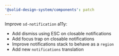 ```yaml
---
'@solid-design-system/components': patch
---
```


Improve `sd-notification` a11y:
- Add dismiss using ESC on closable notifications
- Add focus trap on closable notifications
- Improve notifications stack to behave as a `region`
- Add new `notifications` translation
